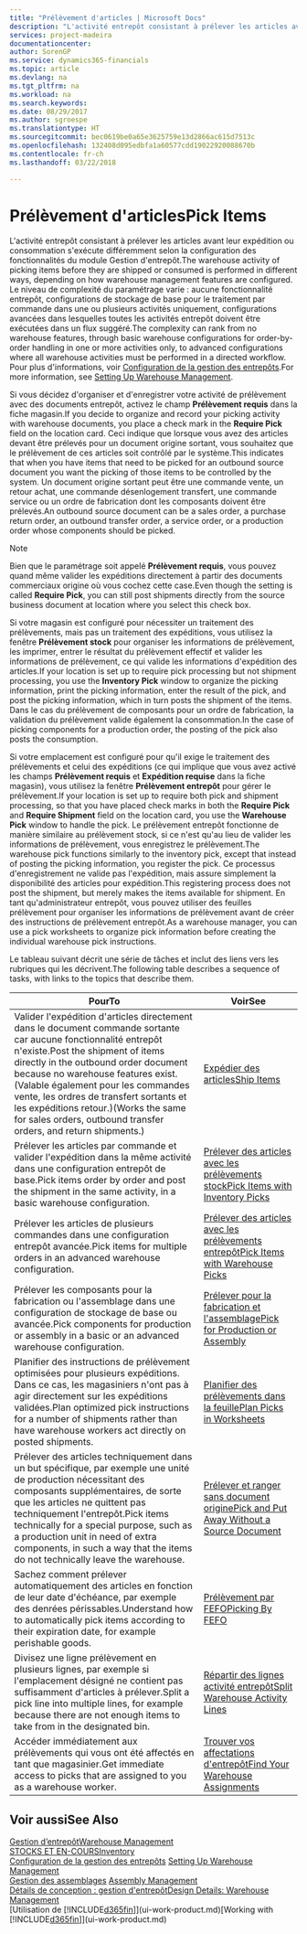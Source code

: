 ```yaml
---
title: "Prélèvement d'articles | Microsoft Docs"
description: "L'activité entrepôt consistant à prélever les articles avant leur expédition ou consommation s'exécute différemment selon la configuration des fonctionnalités du module Gestion d'entrepôt. Le niveau de complexité du [paramétrage](../configure-warehouse-processes.md) varie : aucune fonctionnalité entrepôt, configurations de stockage de base pour le traitement par commande dans une ou plusieurs activités uniquement, configurations avancées dans lesquelles toutes les activités entrepôt doivent être exécutées dans un flux suggéré."
services: project-madeira
documentationcenter: 
author: SorenGP
ms.service: dynamics365-financials
ms.topic: article
ms.devlang: na
ms.tgt_pltfrm: na
ms.workload: na
ms.search.keywords: 
ms.date: 08/29/2017
ms.author: sgroespe
ms.translationtype: HT
ms.sourcegitcommit: bec0619be0a65e3625759e13d2866ac615d7513c
ms.openlocfilehash: 132408d095edbfa1a60577cdd19022920088670b
ms.contentlocale: fr-ch
ms.lasthandoff: 03/22/2018

---
```

# <a name="pick-items"></a><span data-ttu-id="924c6-104">Prélèvement d'articles</span><span class="sxs-lookup"><span data-stu-id="924c6-104">Pick Items</span></span>
<span data-ttu-id="924c6-105">L'activité entrepôt consistant à prélever les articles avant leur expédition ou consommation s'exécute différemment selon la configuration des fonctionnalités du module Gestion d'entrepôt.</span><span class="sxs-lookup"><span data-stu-id="924c6-105">The warehouse activity of picking items before they are shipped or consumed is performed in different ways, depending on how warehouse management features are configured.</span></span> <span data-ttu-id="924c6-106">Le niveau de complexité du paramétrage varie : aucune fonctionnalité entrepôt, configurations de stockage de base pour le traitement par commande dans une ou plusieurs activités uniquement, configurations avancées dans lesquelles toutes les activités entrepôt doivent être exécutées dans un flux suggéré.</span><span class="sxs-lookup"><span data-stu-id="924c6-106">The complexity can rank from no warehouse features, through basic warehouse configurations for order-by-order handling in one or more activities only, to advanced configurations where all warehouse activities must be performed in a directed workflow.</span></span> <span data-ttu-id="924c6-107">Pour plus d'informations, voir [Configuration de la gestion des entrepôts](warehouse-setup-warehouse.md).</span><span class="sxs-lookup"><span data-stu-id="924c6-107">For more information, see [Setting Up Warehouse Management](warehouse-setup-warehouse.md).</span></span>

<span data-ttu-id="924c6-108">Si vous décidez d'organiser et d'enregistrer votre activité de prélèvement avec des documents entrepôt, activez le champ **Prélèvement requis** dans la fiche magasin.</span><span class="sxs-lookup"><span data-stu-id="924c6-108">If you decide to organize and record your picking activity with warehouse documents, you place a check mark in the **Require Pick** field on the location card.</span></span> <span data-ttu-id="924c6-109">Ceci indique que lorsque vous avez des articles devant être prélevés pour un document origine sortant, vous souhaitez que le prélèvement de ces articles soit contrôlé par le système.</span><span class="sxs-lookup"><span data-stu-id="924c6-109">This indicates that when you have items that need to be picked for an outbound source document you want the picking of those items to be controlled by the system.</span></span> <span data-ttu-id="924c6-110">Un document origine sortant peut être une commande vente, un retour achat, une commande désenlogement transfert, une commande service ou un ordre de fabrication dont les composants doivent être prélevés.</span><span class="sxs-lookup"><span data-stu-id="924c6-110">An outbound source document can be a sales order, a purchase return order, an outbound transfer order, a service order, or a production order whose components should be picked.</span></span>

> [!NOTE]
> <span data-ttu-id="924c6-111">Bien que le paramétrage soit appelé **Prélèvement requis**, vous pouvez quand même valider les expéditions directement à partir des documents commerciaux origine où vous cochez cette case.</span><span class="sxs-lookup"><span data-stu-id="924c6-111">Even though the setting is called **Require Pick**, you can still post shipments directly from the source business document at location where you select this check box.</span></span>

<span data-ttu-id="924c6-112">Si votre magasin est configuré pour nécessiter un traitement des prélèvements, mais pas un traitement des expéditions, vous utilisez la fenêtre **Prélèvement stock** pour organiser les informations de prélèvement, les imprimer, entrer le résultat du prélèvement effectif et valider les informations de prélèvement, ce qui valide les informations d'expédition des articles.</span><span class="sxs-lookup"><span data-stu-id="924c6-112">If your location is set up to require pick processing but not shipment processing, you use the **Inventory Pick** window to organize the picking information, print the picking information, enter the result of the pick, and post the picking information, which in turn posts the shipment of the items.</span></span> <span data-ttu-id="924c6-113">Dans le cas du prélèvement de composants pour un ordre de fabrication, la validation du prélèvement valide également la consommation.</span><span class="sxs-lookup"><span data-stu-id="924c6-113">In the case of picking components for a production order, the posting of the pick also posts the consumption.</span></span>

<span data-ttu-id="924c6-114">Si votre emplacement est configuré pour qu'il exige le traitement des prélèvements et celui des expéditions (ce qui implique que vous avez activé les champs **Prélèvement requis** et **Expédition requise** dans la fiche magasin), vous utilisez la fenêtre **Prélèvement entrepôt** pour gérer le prélèvement.</span><span class="sxs-lookup"><span data-stu-id="924c6-114">If your location is set up to require both pick and shipment processing, so that you have placed check marks in both the **Require Pick** and **Require Shipment** field on the location card, you use the **Warehouse Pick** window to handle the pick.</span></span> <span data-ttu-id="924c6-115">Le prélèvement entrepôt fonctionne de manière similaire au prélèvement stock, si ce n'est qu'au lieu de valider les informations de prélèvement, vous enregistrez le prélèvement.</span><span class="sxs-lookup"><span data-stu-id="924c6-115">The warehouse pick functions similarly to the inventory pick, except that instead of posting the picking information, you register the pick.</span></span> <span data-ttu-id="924c6-116">Ce processus d'enregistrement ne valide pas l'expédition, mais assure simplement la disponibilité des articles pour expédition.</span><span class="sxs-lookup"><span data-stu-id="924c6-116">This registering process does not post the shipment, but merely makes the items available for shipment.</span></span> <span data-ttu-id="924c6-117">En tant qu'administrateur entrepôt, vous pouvez utiliser des feuilles prélèvement pour organiser les informations de prélèvement avant de créer des instructions de prélèvement entrepôt.</span><span class="sxs-lookup"><span data-stu-id="924c6-117">As a warehouse manager, you can use a pick worksheets to organize pick information before creating the individual warehouse pick instructions.</span></span>

<span data-ttu-id="924c6-118">Le tableau suivant décrit une série de tâches et inclut des liens vers les rubriques qui les décrivent.</span><span class="sxs-lookup"><span data-stu-id="924c6-118">The following table describes a sequence of tasks, with links to the topics that describe them.</span></span>   

|<span data-ttu-id="924c6-119">**Pour**</span><span class="sxs-lookup"><span data-stu-id="924c6-119">**To**</span></span>|<span data-ttu-id="924c6-120">**Voir**</span><span class="sxs-lookup"><span data-stu-id="924c6-120">**See**</span></span>|
|------------|-------------|  
|<span data-ttu-id="924c6-121">Valider l'expédition d'articles directement dans le document commande sortante car aucune fonctionnalité entrepôt n'existe.</span><span class="sxs-lookup"><span data-stu-id="924c6-121">Post the shipment of items directly in the outbound order document because no warehouse features exist.</span></span> <span data-ttu-id="924c6-122">(Valable également pour les commandes vente, les ordres de transfert sortants et les expéditions retour.)</span><span class="sxs-lookup"><span data-stu-id="924c6-122">(Works the same for sales orders, outbound transfer orders, and return shipments.)</span></span>|[<span data-ttu-id="924c6-123">Expédier des articles</span><span class="sxs-lookup"><span data-stu-id="924c6-123">Ship Items</span></span>](warehouse-how-ship-items.md)|  
|<span data-ttu-id="924c6-124">Prélever les articles par commande et valider l'expédition dans la même activité dans une configuration entrepôt de base.</span><span class="sxs-lookup"><span data-stu-id="924c6-124">Pick items order by order and post the shipment in the same activity, in a basic warehouse configuration.</span></span>|[<span data-ttu-id="924c6-125">Prélever des articles avec les prélèvements stock</span><span class="sxs-lookup"><span data-stu-id="924c6-125">Pick Items with Inventory Picks</span></span>](warehouse-how-to-pick-items-with-inventory-picks.md)|
|<span data-ttu-id="924c6-126">Prélever les articles de plusieurs commandes dans une configuration entrepôt avancée.</span><span class="sxs-lookup"><span data-stu-id="924c6-126">Pick items for multiple orders in an advanced warehouse configuration.</span></span>|[<span data-ttu-id="924c6-127">Prélever des articles avec les prélèvements entrepôt</span><span class="sxs-lookup"><span data-stu-id="924c6-127">Pick Items with Warehouse Picks</span></span>](warehouse-how-to-pick-items-for-warehouse-shipment.md)|  
|<span data-ttu-id="924c6-128">Prélever les composants pour la fabrication ou l'assemblage dans une configuration de stockage de base ou avancée.</span><span class="sxs-lookup"><span data-stu-id="924c6-128">Pick components for production or assembly in a basic or an advanced warehouse configuration.</span></span>|[<span data-ttu-id="924c6-129">Prélever pour la fabrication et l'assemblage</span><span class="sxs-lookup"><span data-stu-id="924c6-129">Pick for Production or Assembly</span></span>](warehouse-how-to-pick-for-production.md)|  
|<span data-ttu-id="924c6-130">Planifier des instructions de prélèvement optimisées pour plusieurs expéditions. Dans ce cas, les magasiniers n'ont pas à agir directement sur les expéditions validées.</span><span class="sxs-lookup"><span data-stu-id="924c6-130">Plan optimized pick instructions for a number of shipments rather than have warehouse workers act directly on posted shipments.</span></span>|[<span data-ttu-id="924c6-131">Planifier des prélèvements dans la feuille</span><span class="sxs-lookup"><span data-stu-id="924c6-131">Plan Picks in Worksheets</span></span>](warehouse-how-to-plan-picks-in-worksheets.md)|  
|<span data-ttu-id="924c6-132">Prélever des articles techniquement dans un but spécifique, par exemple une unité de production nécessitant des composants supplémentaires, de sorte que les articles ne quittent pas techniquement l'entrepôt.</span><span class="sxs-lookup"><span data-stu-id="924c6-132">Pick items technically for a special purpose, such as a production unit in need of extra components, in such a way that the items do not technically leave the warehouse.</span></span>|[<span data-ttu-id="924c6-133">Prélever et ranger sans document origine</span><span class="sxs-lookup"><span data-stu-id="924c6-133">Pick and Put Away Without a Source Document</span></span>](warehouse-how-to-create-put-aways-from-internal-put-aways.md)|
|<span data-ttu-id="924c6-134">Sachez comment prélever automatiquement des articles en fonction de leur date d'échéance, par exemple des denrées périssables.</span><span class="sxs-lookup"><span data-stu-id="924c6-134">Understand how to automatically pick items according to their expiration date, for example perishable goods.</span></span>|[<span data-ttu-id="924c6-135">Prélèvement par FEFO</span><span class="sxs-lookup"><span data-stu-id="924c6-135">Picking By FEFO</span></span>](warehouse-picking-by-fefo.md)|
|<span data-ttu-id="924c6-136">Divisez une ligne prélèvement en plusieurs lignes, par exemple si l'emplacement désigné ne contient pas suffisamment d'articles à prélever.</span><span class="sxs-lookup"><span data-stu-id="924c6-136">Split a pick line into multiple lines, for example because there are not enough items to take from in the designated bin.</span></span>|[<span data-ttu-id="924c6-137">Répartir des lignes activité entrepôt</span><span class="sxs-lookup"><span data-stu-id="924c6-137">Split Warehouse Activity Lines</span></span>](warehouse-how-to-split-warehouse-activity-lines.md)|
|<span data-ttu-id="924c6-138">Accéder immédiatement aux prélèvements qui vous ont été affectés en tant que magasinier.</span><span class="sxs-lookup"><span data-stu-id="924c6-138">Get immediate access to picks that are assigned to you as a warehouse worker.</span></span>|[<span data-ttu-id="924c6-139">Trouver vos affectations d'entrepôt</span><span class="sxs-lookup"><span data-stu-id="924c6-139">Find Your Warehouse Assignments</span></span>](warehouse-how-to-find-your-warehouse-assignments.md)|  

## <a name="see-also"></a><span data-ttu-id="924c6-140">Voir aussi</span><span class="sxs-lookup"><span data-stu-id="924c6-140">See Also</span></span>  
[<span data-ttu-id="924c6-141">Gestion d’entrepôt</span><span class="sxs-lookup"><span data-stu-id="924c6-141">Warehouse Management</span></span>](warehouse-manage-warehouse.md)  
[<span data-ttu-id="924c6-142">STOCKS ET EN-COURS</span><span class="sxs-lookup"><span data-stu-id="924c6-142">Inventory</span></span>](inventory-manage-inventory.md)  
<span data-ttu-id="924c6-143">[Configuration de la gestion des entrepôts](warehouse-setup-warehouse.md)   </span><span class="sxs-lookup"><span data-stu-id="924c6-143">[Setting Up Warehouse Management](warehouse-setup-warehouse.md)   </span></span>  
<span data-ttu-id="924c6-144">[Gestion des assemblages](assembly-assemble-items.md)  </span><span class="sxs-lookup"><span data-stu-id="924c6-144">[Assembly Management](assembly-assemble-items.md)  </span></span>  
[<span data-ttu-id="924c6-145">Détails de conception : gestion d'entrepôt</span><span class="sxs-lookup"><span data-stu-id="924c6-145">Design Details: Warehouse Management</span></span>](design-details-warehouse-management.md)  
<span data-ttu-id="924c6-146">[Utilisation de [!INCLUDE[d365fin](includes/d365fin_md.md)]](ui-work-product.md)</span><span class="sxs-lookup"><span data-stu-id="924c6-146">[Working with [!INCLUDE[d365fin](includes/d365fin_md.md)]](ui-work-product.md)</span></span>

